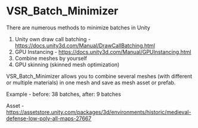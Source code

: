 # VSR_Batch_Minimizer

There are numerous methods to minimize batches in Unity
  1. Unity own draw call batching  - https://docs.unity3d.com/Manual/DrawCallBatching.html
  2. GPU Instancing  - https://docs.unity3d.com/Manual/GPUInstancing.html
  3. Combine meshes by yourself
  4. GPU skinning (skinned mesh optimization)

VSR_Batch_Minimizer allows you to combine several meshes (with different or multiple materials) in one mesh and save as mesh asset or prefab.

Example - 
before: 38 batches, 
after: 9 batches 
  
  Asset - https://assetstore.unity.com/packages/3d/environments/historic/medieval-defense-low-poly-all-maps-27667
  
 
